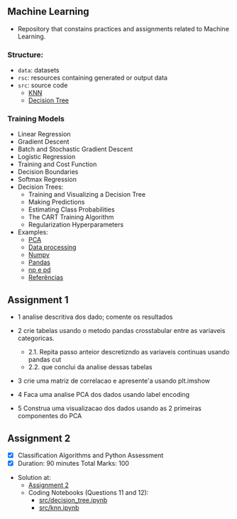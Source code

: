 ## Machine Learning

- Repository that constains practices and assignments related to Machine Learning.

### Structure:

- `data`: datasets
- `rsc`: resources containing generated or output data
- `src`: source code
  - [KNN](https://github.com/tgvp/Machine-Learning/blob/main/src/knn.ipynb)
  - [Decision Tree](https://github.com/tgvp/Machine-Learning/blob/main/src/decision_tree.ipynb)

### Training Models
- Linear Regression 
- Gradient Descent 
- Batch and Stochastic Gradient Descent 
- Logistic Regression 
- Training and Cost Function 
- Decision Boundaries 
- Softmax Regression
- Decision Trees:
  - Training and Visualizing a Decision Tree 
  - Making Predictions 
  - Estimating Class Probabilities 
  - The CART Training Algorithm 
  - Regularization Hyperparameters 
- Examples:
  - [PCA](https://github.com/tirthajyoti/Machine-Learning-with-Python/blob/master/Clustering-Dimensionality-Reduction/Principal%20Component%20Analysis.ipynb)
  - [Data processing](https://www.slideshare.net/ssuser77b8c6/handson-machine-learning-with-scikitlearn-and-tensorflow-chapter8)
  - [Numpy](https://github.com/tirthajyoti/Machine-Learning-with-Python/blob/master/Pandas%20and%20Numpy/Numpy_operations.ipynb)
  - [Pandas](https://github.com/tirthajyoti/Machine-Learning-with-Python/blob/master/Pandas%20and%20Numpy/Pandas_Operations.ipynb)
  - [np e pd](https://github.com/tirthajyoti/Machine-Learning-with-Python/blob/master/Pandas%20and%20Numpy/Numpy_Pandas_Quick.ipynb)
  - [Referências](https://machine-learning-with-python.readthedocs.io/en/latest/)

## Assignment 1

- 1 analise descritiva dos dado; comente os resultados
- 2 crie tabelas usando o metodo pandas crosstabular entre as variaveis categoricas.

  - 2.1. Repita passo anteior descretizndo as variaveis continuas usando pandas cut
  - 2.2. que conclui da analise dessas tabelas
- 3 crie uma matriz de correlacao e apresente'a usando plt.imshow
- 4 Faca uma analise PCA dos dados usando label encoding
- 5 Construa uma visualizacao dos dados usando as 2 primeiras componentes do PCA

## Assignment 2

- [X] Classification Algorithms and Python Assessment
- [X] Duration: 90 minutes Total Marks: 100
- Solution at:
  - [Assignment 2](https://github.com/tgvp/Machine-Learning/blob/main/Assignment_2.md)
  - Coding Notebooks (Questions 11 and 12):
    - [src/decision_tree.ipynb](https://github.com/tgvp/Machine-Learning/blob/main/src/decision_tree.ipynb)
    - [src/knn.ipynb](https://github.com/tgvp/Machine-Learning/blob/main/src/knn.ipynb)
